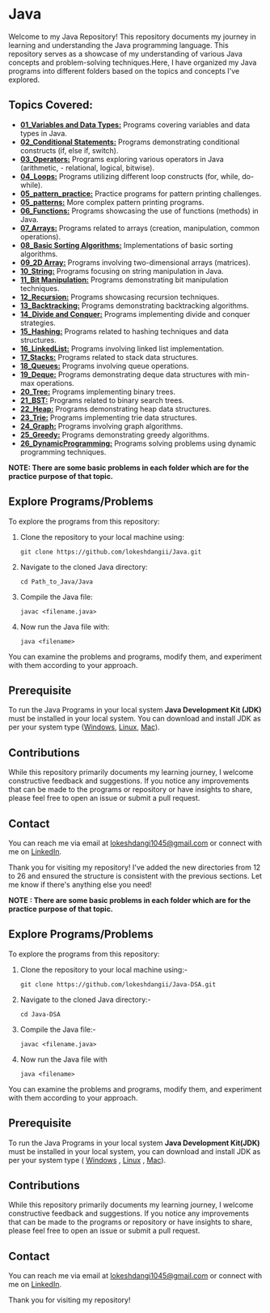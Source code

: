 # Java

Welcome to my Java Repository! This repository documents my journey in learning and understanding the Java programming language. This repository serves as a showcase of my understanding of various Java concepts and problem-solving techniques.Here, I have organized my Java programs into different folders based on the topics and concepts I've explored.

## Topics Covered:

- **[01_Variables and Data Types:](https://github.com/lokeshdangii/Java/tree/main/01_Variables%20and%20Data%20types)** Programs covering variables and data types in Java.
- **[02_Conditional Statements:](https://github.com/lokeshdangii/Java/tree/main/02_Conditional%20Statements)** Programs demonstrating conditional constructs (if, else if, switch).
- **[03_Operators:](https://github.com/lokeshdangii/Java/tree/main/03_Operators)** Programs exploring various operators in Java (arithmetic, - relational, logical, bitwise).
- **[04_Loops:](https://github.com/lokeshdangii/Java/tree/main/04_Loops)** Programs utilizing different loop constructs (for, while, do-while).
- **[05_pattern_practice:](https://github.com/lokeshdangii/Java/tree/main/05_pattern_practice)** Practice programs for pattern printing challenges.
- **[05_patterns:](https://github.com/lokeshdangii/Java/tree/main/05_patterns)** More complex pattern printing programs.
- **[06_Functions:](https://github.com/lokeshdangii/Java/tree/main/06_Functions)** Programs showcasing the use of functions (methods) in Java.
- **[07_Arrays:](https://github.com/lokeshdangii/Java/tree/main/07_Arrays)** Programs related to arrays (creation, manipulation, common operations).
- **[08_Basic Sorting Algorithms:](https://github.com/lokeshdangii/Java/tree/main/07_Arrays)** Implementations of basic sorting algorithms.
- **[09_2D Array:](https://github.com/lokeshdangii/Java/tree/main/09_2D%20Array)** Programs involving two-dimensional arrays (matrices).
- **[10_String:](https://github.com/lokeshdangii/Java/tree/main/10_String)** Programs focusing on string manipulation in Java.
- **[11_Bit Manipulation:](https://github.com/lokeshdangii/Java/tree/main/10_String/Bit%20Manipulation)** Programs demonstrating bit manipulation techniques.
- **[12_Recursion:](https://github.com/lokeshdangii/Java/tree/main/12_Recursion)** Programs showcasing recursion techniques.
- **[13_Backtracking:](https://github.com/lokeshdangii/Java/tree/main/13_Backtracking)** Programs demonstrating backtracking algorithms.
- **[14_Divide and Conquer:](https://github.com/lokeshdangii/Java/tree/main/14_Divide%20and%20Conquer)** Programs implementing divide and conquer strategies.
- **[15_Hashing:](https://github.com/lokeshdangii/Java/tree/main/15_Hashing)** Programs related to hashing techniques and data structures.
- **[16_LinkedList:](https://github.com/lokeshdangii/Java/tree/main/16_LinkedList)** Programs involving linked list implementation.
- **[17_Stacks:](https://github.com/lokeshdangii/Java/tree/main/17_Stacks)** Programs related to stack data structures.
- **[18_Queues:](https://github.com/lokeshdangii/Java/tree/main/18_Queues)** Programs involving queue operations.
- **[19_Deque:](https://github.com/lokeshdangii/Java/tree/main/19_Deque)** Programs demonstrating deque data structures with min-max operations.
- **[20_Tree:](https://github.com/lokeshdangii/Java/tree/main/20_Tree)** Programs implementing binary trees.
- **[21_BST:](https://github.com/lokeshdangii/Java/tree/main/21_BST)** Programs related to binary search trees.
- **[22_Heap:](https://github.com/lokeshdangii/Java/tree/main/22_Heap)** Programs demonstrating heap data structures.
- **[23_Trie:](https://github.com/lokeshdangii/Java/tree/main/23_Trie)** Programs implementing trie data structures.
- **[24_Graph:](https://github.com/lokeshdangii/Java/tree/main/24_Graph)** Programs involving graph algorithms.
- **[25_Greedy:](https://github.com/lokeshdangii/Java/tree/main/25_Greedy)** Programs demonstrating greedy algorithms.
- **[26_DynamicProgramming:](https://github.com/lokeshdangii/Java/tree/main/26_DynamicProgramming)** Programs solving problems using dynamic programming techniques.

**NOTE: There are some basic problems in each folder which are for the practice purpose of that topic.**

## Explore Programs/Problems

To explore the programs from this repository:

1. Clone the repository to your local machine using:
   
       git clone https://github.com/lokeshdangii/Java.git
       
2. Navigate to the cloned Java directory:

       cd Path_to_Java/Java
     
3. Compile the Java file:

       javac <filename.java>
   
4. Now run the Java file with:

       java <filename>

You can examine the problems and programs, modify them, and experiment with them according to your approach.

## Prerequisite

To run the Java Programs in your local system **Java Development Kit (JDK)** must be installed in your local system. You can download and install JDK as per your system type ([Windows](https://download.oracle.com/java/20/latest/jdk-20_windows-x64_bin.exe), [Linux](https://download.oracle.com/java/20/latest/jdk-20_linux-x64_bin.deb), [Mac](https://download.oracle.com/java/20/latest/jdk-20_macos-aarch64_bin.dmg)).

## Contributions

While this repository primarily documents my learning journey, I welcome constructive feedback and suggestions. If you notice any improvements that can be made to the programs or repository or have insights to share, please feel free to open an issue or submit a pull request.

## Contact

You can reach me via email at [lokeshdangi1045@gmail.com](mailto:lokeshdangi1045@gmail.com) or connect with me on [LinkedIn](https://www.linkedin.com/in/lokeshdangi/).

Thank you for visiting my repository!
I've added the new directories from 12 to 26 and ensured the structure is consistent with the previous sections. Let me know if there's anything else you need!










**NOTE : There are some basic problems in each folder which are for the practice purpose of that topic.**


## Explore Programs/Problems

To explore the programs from this repository:

1. Clone the repository to your local machine using:-
   
       git clone https://github.com/lokeshdangii/Java-DSA.git
       
3. Navigate to the cloned Java directory:-

       cd Java-DSA
     
5. Compile the Java file:-

       javac <filename.java>
   
7. Now run the Java file with

       java <filename>


You can examine the problems and programs, modify them, and experiment with them according to your approach.

## Prerequisite 

To run the Java Programs in your local system **Java Development Kit(JDK)** must be installed in your local system, you can download and install JDK as per your system type ( [Windows](https://download.oracle.com/java/20/latest/jdk-20_windows-x64_bin.exe (sha256)) , [Linux](https://download.oracle.com/java/20/latest/jdk-20_linux-x64_bin.deb (sha256)) , [Mac](https://download.oracle.com/java/20/latest/jdk-20_macos-aarch64_bin.dmg (sha256))).


## Contributions

While this repository primarily documents my learning journey, I welcome constructive feedback and suggestions. If you notice any improvements that can be made to the programs or repository or have insights to share, please feel free to open an issue or submit a pull request.

## Contact

You can reach me via email at [lokeshdangi1045@gmail.com](mailto:lokeshdangi1045@gmail.com) or connect with me on [LinkedIn](https://www.linkedin.com/in/lokeshdangi/). 

Thank you for visiting my repository!
